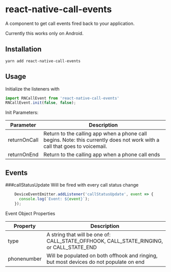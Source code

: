 # react-native-call-events
A component to get call events fired back to your application.

Currently this works only on Android.

## Installation
```
yarn add react-native-call-events
```

## Usage
Initialize the listeners with
``` javascript
import RNCallEvent from 'react-native-call-events'
RNCallEvent.init(false, false);
```

Init Parameters:

Parameter | Description
--- | ---
returnOnCall | Return to the calling app when a phone call begins. Note: this currently does not work with a call that goes to voicemail.
returnOnEnd | Return to the calling app when a phone call ends

## Events

###callStatusUpdate
Will be fired with every call status change

```javascript
    DeviceEventEmitter.addListener('callStatusUpdate', event => {
      console.log(`Event: ${event}`);
    });
```

Event Object Properties

Property | Description
--- | ---
type | A string that will be one of: CALL_STATE_OFFHOOK, CALL_STATE_RINGING, or CALL_STATE_END
phonenumber | Will be populated on both offhook and ringing, but most devices do not populate on end